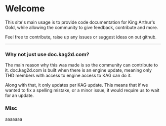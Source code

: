 <!-- First page you visit -->

# Welcome

This site's main usage is to provide code documentation for King Arthur's Gold, while allowing the community to give feedback, contribute and more.

Feel free to contribute, raise up any issues or suggest ideas on out github.

---

### Why not just use doc.kag2d.com?

The main reason why this was made is so the community can contribute to it. doc.kag2d.com is built when there is an engine update, meaning only THD members with access to engine access to KAG can do it.

Along with that, it only updates per KAG update. This means that if we wanted to fix a spelling mistake, or a minor issue, it would require us to wait for an update.

### Misc
aaaaaaa